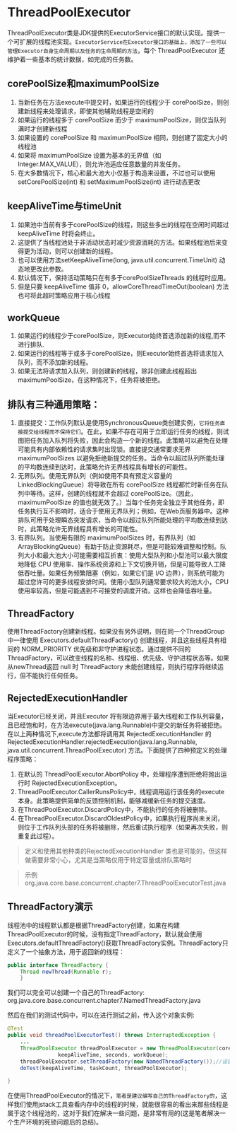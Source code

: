 # ThreadPoolExecutor

ThreadPoolExecutor类是JDK提供的ExecutorService接口的默认实现。提供一个可扩展的线程池实现。`ExecutorService在Executor接口的基础上，添加了一些可以管理Executor自身生命周期以及任务的生命周期的方法`，每个 ThreadPoolExecutor 还维护着一些基本的统计数据，如完成的任务数。 

## corePoolSize和maximumPoolSize

1. 当新任务在方法execute中提交时，如果运行的线程少于 corePoolSize，则创建新线程来处理请求，即使其他辅助线程是空闲的
2. 如果运行的线程多于 corePoolSize 而少于 maximumPoolSize，则仅当队列满时才创建新线程
3. 如果设置的 corePoolSize 和 maximumPoolSize 相同，则创建了固定大小的线程池
4. 如果将 maximumPoolSize 设置为基本的无界值（如 Integer.MAX_VALUE），则允许池适应任意数量的并发任务。
5. 在大多数情况下，核心和最大池大小仅基于构造来设置，不过也可以使用 setCorePoolSize(int) 和 setMaximumPoolSize(int) 进行动态更改

## keepAliveTime与timeUnit

1. 如果池中当前有多于corePoolSize的线程，则这些多出的线程在空闲时间超过 keepAliveTime 时将会终止。
2. 这提供了当线程池处于非活动状态时减少资源消耗的方法。如果线程池后来变得更为活动，则可以创建新的线程。
3. 也可以使用方法setKeepAliveTime(long, java.util.concurrent.TimeUnit) 动态地更改此参数。
4. 默认情况下，保持活动策略只在有多于corePoolSizeThreads 的线程时应用。
5. 但是只要 keepAliveTime 值非 0，allowCoreThreadTimeOut(boolean) 方法也可将此超时策略应用于核心线程

## workQueue

1. 如果运行的线程少于corePoolSize，则Executor始终首选添加新的线程,而不进行排队.
2. 如果运行的线程等于或多于corePoolSize，则Executor始终首选将请求加入队列，而不添加新的线程。 
3. 如果无法将请求加入队列，则创建新的线程，除非创建此线程超出 maximumPoolSize，在这种情况下，任务将被拒绝。 

## 排队有三种通用策略： 

1. 直接提交：工作队列默认是使用SynchronousQueue类创建实例，`它将任务直接提交给线程而不保持它们`。在此，如果不存在可用于立即运行任务的线程，则试图把任务加入队列将失败，因此会构造一个新的线程。此策略可以避免在处理可能具有内部依赖性的请求集时出现锁。直接提交通常要求无界 maximumPoolSizes 以避免拒绝新提交的任务。当命令以超过队列所能处理的平均数连续到达时，此策略允许无界线程具有增长的可能性。 
2. 无界队列。使用无界队列（例如使用不具有预定义容量的LinkedBlockingQueue）将导致在所有 corePoolSize 线程都忙时新任务在队列中等待。这样，创建的线程就不会超过 corePoolSize。（因此，maximumPoolSize 的值也就无效了。）当每个任务完全独立于其他任务，即任务执行互不影响时，适合于使用无界队列；例如，在Web页服务器中。这种排队可用于处理瞬态突发请求，当命令以超过队列所能处理的平均数连续到达时，此策略允许无界线程具有增长的可能性。 
3. 有界队列。当使用有限的 maximumPoolSizes 时，有界队列（如ArrayBlockingQueue）有助于防止资源耗尽，但是可能较难调整和控制。队列大小和最大池大小可能需要相互折衷：使用大型队列和小型池可以最大限度地降低 CPU 使用率、操作系统资源和上下文切换开销，但是可能导致人工降低吞吐量。如果任务频繁阻塞（例如，如果它们是 I/O 边界），则系统可能为超过您许可的更多线程安排时间。使用小型队列通常要求较大的池大小，CPU 使用率较高，但是可能遇到不可接受的调度开销，这样也会降低吞吐量。

## ThreadFactory

使用ThreadFactory创建新线程。如果没有另外说明，则在同一个ThreadGroup中一律使用 Executors.defaultThreadFactory() 创建线程，并且这些线程具有相同的 NORM_PRIORITY 优先级和非守护进程状态。通过提供不同的ThreadFactory，可以改变线程的名称、线程组、优先级、守护进程状态等。如果从newThread返回 null 时 ThreadFactory 未能创建线程，则执行程序将继续运行，但不能执行任何任务。

## RejectedExecutionHandler

当Executor已经关闭，并且Executor 将有限边界用于最大线程和工作队列容量，且已经饱和时，在方法execute(java.lang.Runnable)中提交的新任务将被拒绝。在以上两种情况下,execute方法都将调用其 RejectedExecutionHandler 的 RejectedExecutionHandler.rejectedExecution(java.lang.Runnable, java.util.concurrent.ThreadPoolExecutor) 方法。下面提供了四种预定义的处理程序策略： 

1. 在默认的 ThreadPoolExecutor.AbortPolicy 中，处理程序遭到拒绝将抛出运行时 RejectedExecutionException。 
2. ThreadPoolExecutor.CallerRunsPolicy中，线程调用运行该任务的execute 本身。此策略提供简单的反馈控制机制，能够减缓新任务的提交速度。
3. 在ThreadPoolExecutor.DiscardPolicy中，不能执行的任务将被删除。 
4. 在ThreadPoolExecutor.DiscardOldestPolicy中，如果执行程序尚未关闭，则位于工作队列头部的任务将被删除，然后重试执行程序（如果再次失败，则重复此过程）。 

>定义和使用其他种类的RejectedExecutionHandler 类也是可能的，但这样做需要非常小心，尤其是当策略仅用于特定容量或排队策略时

>示例org.java.core.base.concurrent.chapter7.ThreadPoolExecutorTest.java

## ThreadFactory演示

线程池中的线程默认都是根据ThreadFactory创建，如果在构建ThreadPoolExecutor的时候，没有指定ThreadFactory，默认就会使用Executors.defaultThreadFactory()获取ThreadFactory实例。ThreadFactory只定义了一个抽象方法，用于返回新的线程：

```java
public interface ThreadFactory {
    Thread newThread(Runnable r);
    }
```

我们可以完全可以创建一个自己的ThreadFactory: org.java.core.base.concurrent.chapter7.NamedThreadFactory.java

然后在我们的测试代码中，可以在进行测试之前，传入这个对象实例:

```java
@Test
public void threadPoolExecutorTest() throws InterruptedException {
    ...
    ThreadPoolExecutor threadPoolExecutor = new ThreadPoolExecutor(corePoolSize, maximumPoolSize, 
                keepAliveTime, seconds, workQueue);
    threadPoolExecutor.setThreadFactory(new NamedThreadFactory());//设置线程工厂
    doTest(keepAliveTime, taskCount, threadPoolExecutor);
    
}
```

在使用ThreadPoolExecutor的情况下，`笔者是建议编写自己的ThreadFactory的`，这样我们使用jstack工具查看内存中的线程的时候，就能很容易的看出来那些线程是属于这个线程池的，这对于我们在解决一些问题，是非常有用的(这是笔者解决一个生产环境的死锁问题后的总结)。